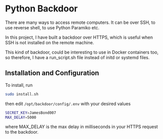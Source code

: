 # Python Backdoor

There are many ways to access remote computers. It can be over SSH, to use reverse shell, to use Python Paramiko etc.

In this project, I have built a backdoor over HTTPS, which is useful when SSH is not installed on the remote machine.

This kind of backdoor, could be interesting to use in Docker containers too, so therefore, I have a run_script.sh file instead of initd or systemd files.

## Installation and Configuration

To install, run

```bash
sudo install.sh
```

then edit `/opt/backdoor/config/.env` with your desired values

```bash
SECRET_KEY=JamesBond007
MAX_DELAY=5000
```

where MAX_DELAY is the max delay in milliseconds in your HTTPS request to the backdoor.

